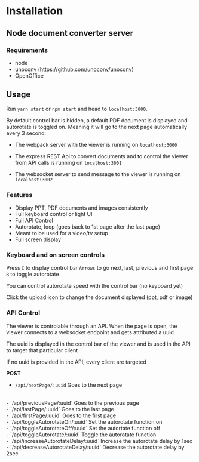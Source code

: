 # Installation

## Node document converter server

### Requirements

- node
- unoconv (https://github.com/unoconv/unoconv)
- OpenOffice


## Usage

Run `yarn start` or `npm start` and head to `localhost:3000`.

By default control bar is hidden, a default PDF document is displayed and autorotate is toggled on. Meaning it will go to the next page automatically every 3 second.

- The webpack server with the viewer is running on `localhost:3000`

- The express REST Api to convert documents and to control the viewer from API calls is running on `localhost:3001`

- The websocket server to send message to the viewer is running on `localhost:3002`

### Features

- Display PPT, PDF documents and images consistently
- Full keyboard control or light UI
- Full API Control
- Autorotate, loop (goes back to 1st page after the last page)
- Meant to be used for a video/tv setup
- Full screen display

### Keyboard and on screen controls

Press `C` to display control bar
`Arrows` to go next, last, previous and first page
`R` to toggle autorotate

You can control autorotate speed with the control bar (no keyboard yet)

Click the upload icon to change the document displayed (ppt, pdf or image)

### API Control

The viewer is controlable through an API. When the page is open, the viewer connects to a websocket endpoint and gets attributed a uuid.

The uuid is displayed in the control bar of the viewer and is used in the API to target that particular client

If no uuid is provided in the API, every client are targeted

**POST**

- `/api/nextPage/:uuid` 
Goes to the next page
<br>
- `/api/previousPage/:uuid`
Goes to the previous page
<br>
- `/api/lastPage/:uuid`
Goes to the last page
<br>
- `/api/firstPage/:uuid`
Goes to the first page
<br>
- `/api/toggleAutorotateOn/:uuid`
Set the autorotate function on
<br>
- `/api/toggleAutorotateOff/:uuid`
Set the autortate function off
<br>
- `/api/toggleAutorotate/:uuid`
Toggle the autorotate function
<br>
- `/api/increaseAutorotateDelay/:uuid`
Increase the autorotate delay by 1sec
<br>
- `/api/decreaseAutorotateDelay/:uuid`
Decrease the autorotate delay by 2sec
<br>